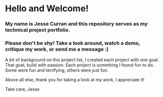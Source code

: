 
# Hello and Welcome!

### My name is Jesse Curran and this repository serves as my technical project portfolio.
### Please don't be shy! Take a look around, watch a demo, critique my work, or send me a message :)

A bit of background on this project list, I created each project with one goal.
That goal, build with passion. Each project is something I found fun to do.
Some were fun and terrifying, others were just fun.

Above all else, thank you for taking a look at my work, I appreciate it!

Take care, 
Jesse
